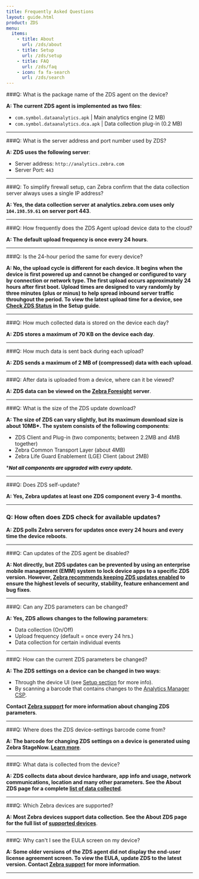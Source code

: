 ```yaml
---
title: Frequently Asked Questions
layout: guide.html
product: ZDS
menu:
  items:
    - title: About
      url: /zds/about
    - title: Setup
      url: /zds/setup
    - title: FAQ
      url: /zds/faq
    - icon: fa fa-search
      url: /zds/search
---
```


###Q: What is the package name of the ZDS agent on the device?

**A: The current ZDS agent is implemented as two files**:

* `com.symbol.dataanalytics.apk` | Main analytics engine (2 MB)
* `com.symbol.dataanalytics.dca.apk` | Data collection plug-in (0.2 MB)

-----

###Q: What is the server address and port number used by ZDS?

**A: ZDS uses the following server**:

* Server address: `http://analytics.zebra.com`
* Server Port: `443`

-----

###Q: To simplify firewall setup, can Zebra confirm that the data collection server always uses a single IP address?

**A: Yes, the data collection server at analytics.zebra.com uses only `104.198.59.61` on server port 443**.

-----

###Q: How frequently does the ZDS Agent upload device data to the cloud?

**A: The default upload frequency is once every 24 hours**.

-----

###Q: Is the 24-hour period the same for every device? 

**A: No, the upload cycle is different for each device. It begins when the device is first powered up and cannot be changed or configured to vary by connection or network type. The first upload occurs approximately 24 hours after first boot. Upload times are designed to vary randomly by three minutes (plus or minus) to help spread inbound server traffic throuhgout the period. To view the latest upload time for a device, see [Check ZDS Status](../setup/#checkzdsstatus) in the Setup guide**. 

-----

###Q: How much collected data is stored on the device each day?

**A: ZDS stores a maximum of 70 KB on the device each day**.

-----

###Q: How much data is sent back during each upload?

**A: ZDS sends a maximum of 2 MB of (compressed) data with each upload**.

-----

###Q: After data is uploaded from a device, where can it be viewed? 

**A: ZDS data can be viewed on the [Zebra Foresight](https://www.zebra.com/us/en/services/visibilityiq/foresight.html) server**.  

-----

###Q: What is the size of the ZDS update download?

**A: The size of ZDS can vary slightly, but its maximum download size is about 10MB&#42;. The system consists of the following components**: 

* ZDS Client and Plug-in (two components; between 2.2MB and 4MB together)
* Zebra Common Transport Layer (about 4MB)
* Zebra Life Guard Enablement (LGE) Client (about 2MB)

&#42;<i><b><font size="2" color="black">Not all components are upgraded with every update.</font></b></i>

-----

###Q: Does ZDS self-update?

**A: Yes, Zebra updates at least one ZDS component every 3-4 months**.

-----

### Q: How often does ZDS check for available updates?

**A: ZDS polls Zebra servers for updates once every 24 hours and every time the device reboots**.

-----

###Q: Can updates of the ZDS agent be disabled?

**A: Not directly, but ZDS updates can be prevented by using an enterprise mobile management (EMM) system to lock device apps to a specific ZDS version. However, <u>Zebra recommends keeping ZDS updates enabled</u> to ensure the highest levels of security, stability, feature enhancement and bug fixes**. 

-----

###Q: Can any ZDS parameters can be changed? 

**A: Yes, ZDS allows changes to the following parameters**: 

* Data collection (On/Off)
* Upload frequency (default = once every 24 hrs.)
* Data collection for certain individual events

-----

###Q: How can the current ZDS parameters be changed? 

**A: The ZDS settings on a device can be changed in two ways**: 
* Through the device UI (see [Setup section](../setup) for more info). 
* By scanning a barcode that contains changes to the [Analytics Manager CSP](/mx/analyticsmgr). 

**Contact [Zebra support](https://www.zebra.com/us/en/about-zebra/contact-zebra/contact-tech-support.html) for more information about changing ZDS parameters**. 

-----

###Q: Where does the ZDS device-settings barcode come from? 

**A: The barcode for changing ZDS settings on a device is generated using Zebra StageNow. [Learn more](/stagenow)**. 

-----

###Q: What data is collected from the device? 

**A: ZDS collects data about device hardware, app info and usage, network communications, location and many other parameters. See the About ZDS page for a complete [list of data collected](../about/#datacollected)**. 

-----

###Q: Which Zebra devices are supported? 

**A: Most Zebra devices support data collection. See the About ZDS page for the full list of [supported devices](../about/#supporteddevices)**. 

-----

###Q: Why can't I see the EULA screen on my device? 

**A: Some older versions of the ZDS agent did not display the end-user license agreement screen. To view the EULA, update ZDS to the latest version. Contact [Zebra support](https://www.zebra.com/us/en/about-zebra/contact-zebra/contact-tech-support.html) for more information**. 

-----
